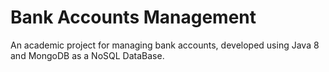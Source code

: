 # Bank Accounts Management

An academic project for managing bank accounts, developed using Java 8 and MongoDB as a NoSQL DataBase.
